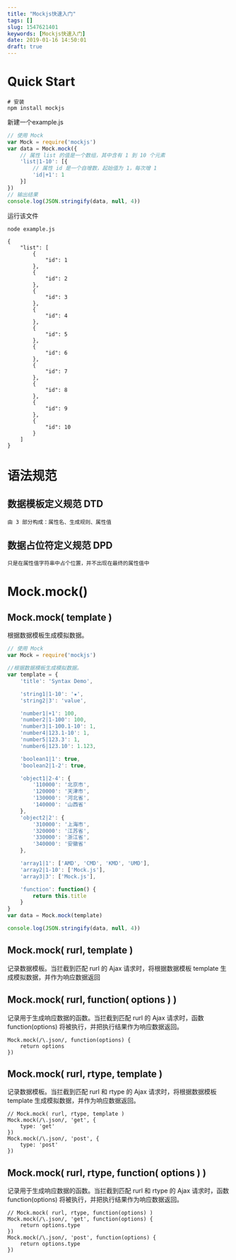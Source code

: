 ```yaml
---
title: "Mockjs快速入门"
tags: []
slug: 1547621401
keywords: [Mockjs快速入门]
date: 2019-01-16 14:50:01
draft: true
---
```

# Quick Start
``` shell
# 安装
npm install mockjs
```
新建一个example.js
``` javascript
// 使用 Mock
var Mock = require('mockjs')
var data = Mock.mock({
    // 属性 list 的值是一个数组，其中含有 1 到 10 个元素
    'list|1-10': [{
        // 属性 id 是一个自增数，起始值为 1，每次增 1
        'id|+1': 1
    }]
})
// 输出结果
console.log(JSON.stringify(data, null, 4))
```
运行该文件
``` shell
node example.js

{
    "list": [
        {
            "id": 1
        },
        {
            "id": 2
        },
        {
            "id": 3
        },
        {
            "id": 4
        },
        {
            "id": 5
        },
        {
            "id": 6
        },
        {
            "id": 7
        },
        {
            "id": 8
        },
        {
            "id": 9
        },
        {
            "id": 10
        }
    ]
}

```
# 语法规范
## 数据模板定义规范 DTD
    由 3 部分构成：属性名、生成规则、属性值

## 数据占位符定义规范 DPD
    只是在属性值字符串中占个位置，并不出现在最终的属性值中

# Mock.mock()

## Mock.mock( template )
根据数据模板生成模拟数据。
``` javascript
// 使用 Mock
var Mock = require('mockjs')

//根据数据模板生成模拟数据。
var template = {
    'title': 'Syntax Demo',

    'string1|1-10': '★',
    'string2|3': 'value',

    'number1|+1': 100,
    'number2|1-100': 100,
    'number3|1-100.1-10': 1,
    'number4|123.1-10': 1,
    'number5|123.3': 1,
    'number6|123.10': 1.123,

    'boolean1|1': true,
    'boolean2|1-2': true,

    'object1|2-4': {
        '110000': '北京市',
        '120000': '天津市',
        '130000': '河北省',
        '140000': '山西省'
    },
    'object2|2': {
        '310000': '上海市',
        '320000': '江苏省',
        '330000': '浙江省',
        '340000': '安徽省'
    },

    'array1|1': ['AMD', 'CMD', 'KMD', 'UMD'],
    'array2|1-10': ['Mock.js'],
    'array3|3': ['Mock.js'],

    'function': function() {
        return this.title
    }
}
var data = Mock.mock(template)

console.log(JSON.stringify(data, null, 4))
```

## Mock.mock( rurl, template )
记录数据模板。当拦截到匹配 rurl 的 Ajax 请求时，将根据数据模板 template 生成模拟数据，并作为响应数据返回

## Mock.mock( rurl, function( options ) )
记录用于生成响应数据的函数。当拦截到匹配 rurl 的 Ajax 请求时，函数 function(options) 将被执行，并把执行结果作为响应数据返回。
```
Mock.mock(/\.json/, function(options) {
    return options
})
```

## Mock.mock( rurl, rtype, template )
记录数据模板。当拦截到匹配 rurl 和 rtype 的 Ajax 请求时，将根据数据模板 template 生成模拟数据，并作为响应数据返回。
```
// Mock.mock( rurl, rtype, template )
Mock.mock(/\.json/, 'get', {
    type: 'get'
})
Mock.mock(/\.json/, 'post', {
    type: 'post'
})
```

## Mock.mock( rurl, rtype, function( options ) )
记录用于生成响应数据的函数。当拦截到匹配 rurl 和 rtype 的 Ajax 请求时，函数 function(options) 将被执行，并把执行结果作为响应数据返回。
```
// Mock.mock( rurl, rtype, function(options) )
Mock.mock(/\.json/, 'get', function(options) {
    return options.type
})
Mock.mock(/\.json/, 'post', function(options) {
    return options.type
})
```
  